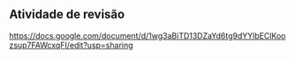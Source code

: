 ## Atividade de revisão
https://docs.google.com/document/d/1wg3aBiTD13DZaYd6tg9dYYlbEClKoozsup7FAWcxqFI/edit?usp=sharing
